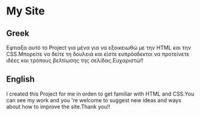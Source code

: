 # My Site
## Greek
Εφτιαξα αυτό το Project για μένα για να εξοικειωθώ με την HTML και την CSS.Μπορείτε να δείτε τη δουλειά και είστε ευπρόσδεκτοι να προτείνετε ιδέες και τρόπους βελτίωσης της σελίδας.Ευχαριστώ!!

## English
I created this Project for me in orden to get familiar with HTML and CSS.You can see my work and you 're welcome to suggest new ideas and ways about how to improve the site.Thank you!!

